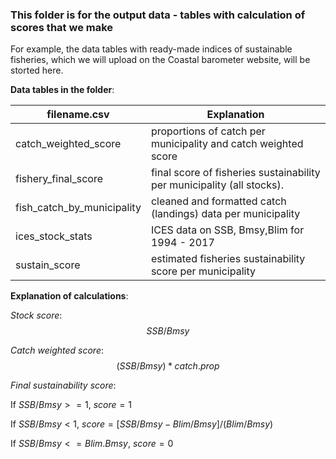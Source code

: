 ###  This folder is for the output data - tables with calculation of scores that we make

For example, the data tables with ready-made indices of sustainable fisheries, which we will upload on the Coastal barometer website, will be storted here.

**Data tables in the folder**:

filename.csv  | Explanation
------------- | -------------
catch_weighted_score | proportions of catch per municipality and catch weighted score
fishery_final_score| final score of  fisheries sustainability per municipality (all stocks).
fish_catch_by_municipality|cleaned and formatted catch (landings) data per municipality
ices_stock_stats | ICES data on SSB, Bmsy,Blim for 1994 - 2017
sustain_score | estimated fisheries sustainability score per municipality

**Explanation of calculations**:

*Stock score*:
$$ SSB/Bmsy $$


*Catch weighted score*:
$$ (SSB/Bmsy)*catch.prop $$

*Final sustainability score*:

If $SSB/Bmsy >= 1$, $score = 1$

If $SSB/Bmsy < 1$, $score = [SSB/Bmsy - Blim/Bmsy]/(Blim/Bmsy)$
 
If $SSB/Bmsy <=Blim.Bmsy$, $score = 0$
                                   



